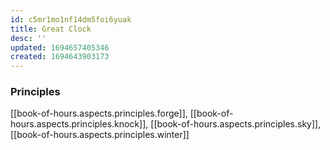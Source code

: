 ```yaml
---
id: c5mr1mo1nf14dm5foi6yuak
title: Great Clock
desc: ''
updated: 1694657405346
created: 1694643903173
---
```


### Principles

[[book-of-hours.aspects.principles.forge]], [[book-of-hours.aspects.principles.knock]], [[book-of-hours.aspects.principles.sky]], [[book-of-hours.aspects.principles.winter]]
